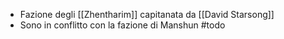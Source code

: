 - Fazione degli [[Zhentharim]] capitanata da [[David Starsong]]
- Sono in conflitto con la fazione di Manshun #todo 